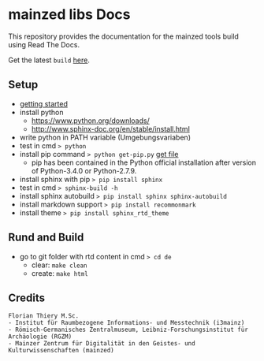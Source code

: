 # mainzed libs Docs

This repository provides the documentation for the mainzed tools build using Read The Docs.

Get the latest `build` [here](https://htmlpreview.github.io/?https://raw.githubusercontent.com/mainzed/tools-docs/master/de/build/html/index.html).

## Setup

* [getting started](https://docs.readthedocs.io/en/latest/getting_started.html)
* install python
  * https://www.python.org/downloads/
  * http://www.sphinx-doc.org/en/stable/install.html
* write python in PATH variable (Umgebungsvariaben)
* test in cmd `> python`
* install pip command `> python get-pip.py` [get file](https://bootstrap.pypa.io/get-pip.py)
  * pip has been contained in the Python official installation after version of Python-3.4.0 or Python-2.7.9.
* install sphinx with pip `> pip install sphinx`
* test in cmd `> sphinx-build -h`
* install sphinx autobuild `> pip install sphinx sphinx-autobuild`
* install markdown support `> pip install recommonmark`
* install theme `> pip install sphinx_rtd_theme`

## Rund and Build

* go to git folder with rtd content in cmd `> cd de`
  * clear: `make clean`
  * create: `make html`

## Credits

```
Florian Thiery M.Sc.
- Institut für Raumbezogene Informations- und Messtechnik (i3mainz)
- Römisch-Germanisches Zentralmuseum, Leibniz-Forschungsinstitut für Archäologie (RGZM)
- Mainzer Zentrum für Digitalität in den Geistes- und Kulturwissenschaften (mainzed)
```
